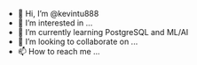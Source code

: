 - 👋 Hi, I’m @kevintu888
- 👀 I’m interested in ...
- 🌱 I’m currently learning PostgreSQL and ML/AI
- 💞️ I’m looking to collaborate on ...
- 📫 How to reach me ...

<!---
kevintu888/kevintu888 is a ✨ special ✨ repository because its `README.md` (this file) appears on your GitHub profile.
You can click the Preview link to take a look at your changes.
--->
